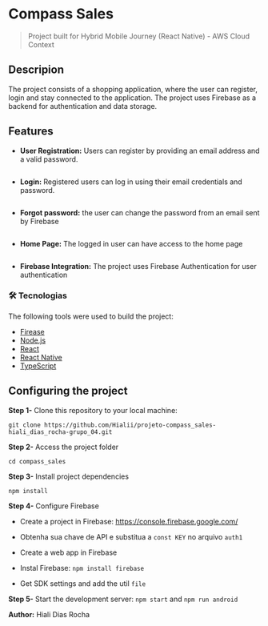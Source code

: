 
# Compass Sales
> Project built for Hybrid Mobile Journey (React Native) - AWS Cloud Context

## Descripion
The project consists of a shopping application, where the user can register, login and stay connected to the application. 
The project uses Firebase as a backend for authentication and data storage.


## Features
- **User Registration:** Users can register by providing an email address and a valid password.
<img scr="./src/assets/images/SingupScreen.jpeg">

- **Login:** Registered users can log in using their email credentials and password.
<img scr="./src/assets/images/LoginScreen.jpeg">

- **Forgot password:** the user can change the password from an email sent by Firebase
<img scr="./src/assets/images/ForgotPasswordScreen.jpeg">

- **Home Page:**  The logged in user can have access to the home page
<img scr="./src/assets/images/HomePage.jpeg">

- **Firebase Integration:** The project uses Firebase Authentication for user authentication

### 🛠 Tecnologias

The following tools were used to build the project:

- [Firease](https://firebase.google.com/)
- [Node.js](https://nodejs.org/en/)
- [React](https://pt-br.reactjs.org/)
- [React Native](https://reactnative.dev/)
- [TypeScript](https://www.typescriptlang.org/)

## Configuring the project

**Step 1-** Clone this repository to your local machine:

`git clone https://github.com/Hialii/projeto-compass_sales-hiali_dias_rocha-grupo_04.git`

**Step 2-** Access the project folder

`cd compass_sales`

**Step 3-** Install project dependencies

`npm install`

**Step 4-**  Configure Firebase

- Create a project in Firebase:  https://console.firebase.google.com/

- Obtenha sua chave de API e substitua a `const KEY` no arquivo `auth1`

- Create a web app in Firebase 

- Instal Firebase: `npm install firebase`

- Get SDK settings and add the util `file`


**Step 5-**  Start the development server:
`npm start` and `npm run android`


**Author:** Hiali Dias Rocha





